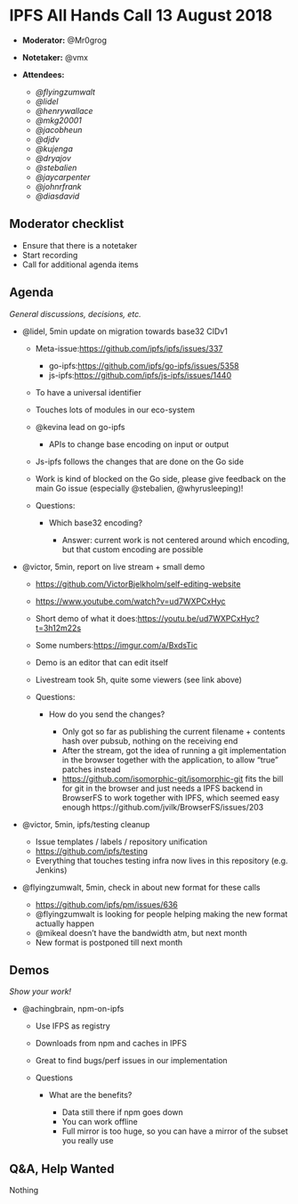 # IPFS All Hands Call 13 August 2018

-   **Moderator:** @Mr0grog
-   **Notetaker:** @vmx
-   **Attendees:**

    -   _@flyingzumwalt_
    -   _@lidel_
    -   _@henrywallace_
    -   _@mkg20001_
    -   _@jacobheun_
    -   _@djdv_
    -   _@kujenga_
    -   _@dryajov_
    -   _@stebalien_
    -   _@jaycarpenter_
    -   _@johnrfrank_
    -   _@diasdavid_

## Moderator checklist

-   Ensure that there is a notetaker
-   Start recording
-   Call for additional agenda items

## Agenda

_General discussions, decisions, etc._

-   @lidel, 5min update on migration towards base32 CIDv1

    -   Meta-issue:<https://github.com/ipfs/ipfs/issues/337> 

        -   go-ipfs:<https://github.com/ipfs/go-ipfs/issues/5358> 
        -   js-ipfs:<https://github.com/ipfs/js-ipfs/issues/1440> 

    -   To have a universal identifier
    -   Touches lots of modules in our eco-system
    -   @kevina lead on go-ipfs

        -   APIs to change base encoding on input or output

    -   Js-ipfs follows the changes that are done on the Go side
    -   Work is kind of blocked on the Go side, please give feedback on the main Go issue (especially @stebalien, @whyrusleeping)!
    -   Questions:

        -   Which base32 encoding?

            -   Answer: current work is not centered around which encoding, but that custom encoding are possible

-   @victor, 5min, report on live stream + small demo

    -   <https://github.com/VictorBjelkholm/self-editing-website>
    -   <https://www.youtube.com/watch?v=ud7WXPCxHyc>
    -   Short demo of what it does:<https://youtu.be/ud7WXPCxHyc?t=3h12m22s> 
    -   Some numbers:<https://imgur.com/a/BxdsTic> 
    -   Demo is an editor that can edit itself
    -   Livestream took 5h, quite some viewers (see link above)
    -   Questions:

        -   How do you send the changes?

            -   Only got so far as publishing the current filename + contents hash over pubsub, nothing on the receiving end
            -   After the stream, got the idea of running a git implementation in the browser together with the application, to allow “true” patches instead
            -   <https://github.com/isomorphic-git/isomorphic-git> fits the bill for git in the browser and just needs a IPFS backend in BrowserFS to work together with IPFS, which seemed easy enough https&#x3A;//github.com/jvilk/BrowserFS/issues/203

-   @victor, 5min, ipfs/testing cleanup

    -   Issue templates / labels / repository unification
    -   <https://github.com/ipfs/testing>
    -   Everything that touches testing infra now lives in this repository (e.g. Jenkins)

-   @flyingzumwalt, 5min, check in about new format for these calls

    -   <https://github.com/ipfs/pm/issues/636> 
    -   @flyingzumwalt is looking for people helping making the new format actually happen
    -   @mikeal doesn’t have the bandwidth atm, but next month
    -   New format is postponed till next month


## Demos

_Show your work!_

-   @achingbrain, npm-on-ipfs

    -   Use IFPS as registry
    -   Downloads from npm and caches in IPFS
    -   Great to find bugs/perf issues in our implementation
    -   Questions

        -   What are the benefits?

            -   Data still there if npm goes down
            -   You can work offline
            -   Full mirror is too huge, so you can have a mirror of the subset you really use

  


## Q&A, Help Wanted

Nothing

